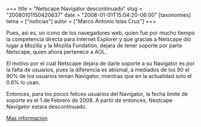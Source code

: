 +++
title = "Netscape Navigator descontinuado"
slug = "20080101150420837"
date = "2008-01-01T15:04:20-06:00"
[taxonomies]
tema = ["noticias"]
autor = ["Marco Antonio Islas Cruz"]
+++

Pues, asi es, un icono de los navegadores web, quien fue por mucho
tiempo la competencia directa para Internet Explorer y que gracias a
Netscape dio lugar a Mozilla y la Mozilla Fundation, dejara de tener
soporte por parte Netscape, quien ahora pertenece a AOL.  
  
El motivo por el cual Netscape dejara de darle soporte a su Navigator es
por la falta de usuarios, pues la diferencia es abismal, a mediados de
los 90 el 90% de los usuarios tenian Navigator, mientras que en la
actualidad solo el 0.6% lo usan.  
  
Entonces, para los pocos felices usuarios del Navigator, la fecha limite
de soporte es el 1 de Febrero de 2008. A partir de entonces, Nestcape
Navigator estara descontinuado.  
  
[Mas informacion](http://news.bbc.co.uk/1/hi/technology/7163547.stm)

